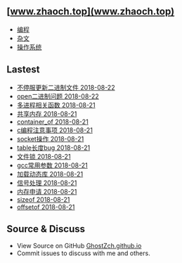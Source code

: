 ## [www.zhaoch.top](www.zhaoch.top)
+ [编程](编程)
+ [杂文](杂文)
+ [操作系统](操作系统)
## Lastest 
+ [不停服更新二进制文件 2018-08-22](操作系统/linux/不停服更新二进制文件.md)
+ [open二进制问题 2018-08-22](杂文/open二进制问题.md)
+ [多进程相关函数 2018-08-21](编程/c_cpp/多进程相关函数.md)
+ [共享内存 2018-08-21](编程/c_cpp/共享内存.md)
+ [container_of 2018-08-21](编程/c_cpp/container_of.md)
+ [c编程注意事项 2018-08-21](编程/c_cpp/c编程注意事项.md)
+ [socket操作 2018-08-21](编程/c_cpp/socket操作.md)
+ [table长度bug 2018-08-21](编程/lua/table长度bug.md)
+ [文件锁 2018-08-21](编程/c_cpp/文件锁.md)
+ [gcc常用参数 2018-08-21](编程/c_cpp/gcc常用参数.md)
+ [加载动态库 2018-08-21](编程/c_cpp/加载动态库.md)
+ [信号处理 2018-08-21](编程/c_cpp/信号处理.md)
+ [内存申请 2018-08-21](编程/c_cpp/内存申请.md)
+ [sizeof 2018-08-21](编程/c_cpp/sizeof.md)
+ [offsetof 2018-08-21](编程/c_cpp/offsetof.md)
## Source & Discuss

+ View Source on GitHub [GhostZch.github.io](https://github.com/GhostZCH/GhostZch.github.io/)
+ Commit issues to discuss with me and others.
